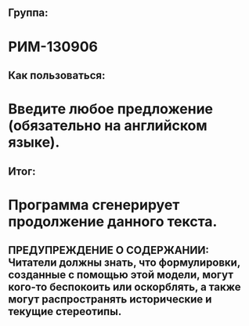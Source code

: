 ## Группа: 
# РИМ-130906
## Как пользоваться:
#  Введите любое предложение (обязательно на английском языке).
## Итог:
# Программа сгенерирует продолжение данного текста.
## ПРЕДУПРЕЖДЕНИЕ О СОДЕРЖАНИИ: Читатели должны знать, что формулировки, созданные с помощью этой модели, могут кого-то беспокоить или оскорблять, а также могут распространять исторические и текущие стереотипы.
